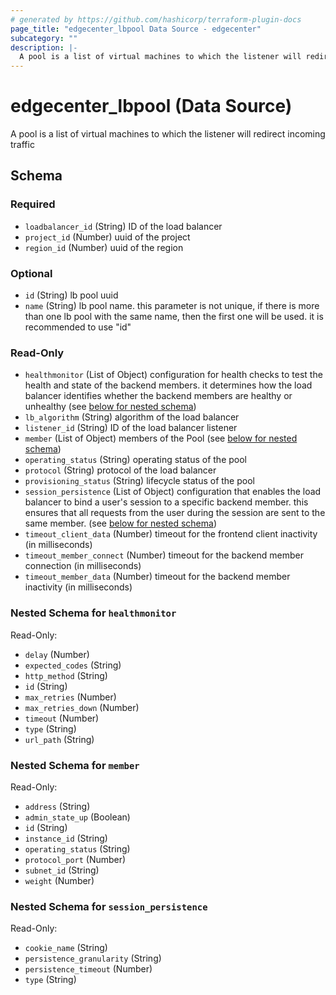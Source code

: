 ```yaml
---
# generated by https://github.com/hashicorp/terraform-plugin-docs
page_title: "edgecenter_lbpool Data Source - edgecenter"
subcategory: ""
description: |-
  A pool is a list of virtual machines to which the listener will redirect incoming traffic
---
```


# edgecenter_lbpool (Data Source)

A pool is a list of virtual machines to which the listener will redirect incoming traffic



<!-- schema generated by tfplugindocs -->
## Schema

### Required

- `loadbalancer_id` (String) ID of the load balancer
- `project_id` (Number) uuid of the project
- `region_id` (Number) uuid of the region

### Optional

- `id` (String) lb pool uuid
- `name` (String) lb pool name. this parameter is not unique, if there is more than one lb pool with the same name, 
then the first one will be used. it is recommended to use "id"

### Read-Only

- `healthmonitor` (List of Object) configuration for health checks to test the health and state of the backend members. 
it determines how the load balancer identifies whether the backend members are healthy or unhealthy (see [below for nested schema](#nestedatt--healthmonitor))
- `lb_algorithm` (String) algorithm of the load balancer
- `listener_id` (String) ID of the load balancer listener
- `member` (List of Object) members of the Pool (see [below for nested schema](#nestedatt--member))
- `operating_status` (String) operating status of the pool
- `protocol` (String) protocol of the load balancer
- `provisioning_status` (String) lifecycle status of the pool
- `session_persistence` (List of Object) configuration that enables the load balancer to bind a user's session to a specific backend member. 
this ensures that all requests from the user during the session are sent to the same member. (see [below for nested schema](#nestedatt--session_persistence))
- `timeout_client_data` (Number) timeout for the frontend client inactivity (in milliseconds)
- `timeout_member_connect` (Number) timeout for the backend member connection (in milliseconds)
- `timeout_member_data` (Number) timeout for the backend member inactivity (in milliseconds)

<a id="nestedatt--healthmonitor"></a>
### Nested Schema for `healthmonitor`

Read-Only:

- `delay` (Number)
- `expected_codes` (String)
- `http_method` (String)
- `id` (String)
- `max_retries` (Number)
- `max_retries_down` (Number)
- `timeout` (Number)
- `type` (String)
- `url_path` (String)


<a id="nestedatt--member"></a>
### Nested Schema for `member`

Read-Only:

- `address` (String)
- `admin_state_up` (Boolean)
- `id` (String)
- `instance_id` (String)
- `operating_status` (String)
- `protocol_port` (Number)
- `subnet_id` (String)
- `weight` (Number)


<a id="nestedatt--session_persistence"></a>
### Nested Schema for `session_persistence`

Read-Only:

- `cookie_name` (String)
- `persistence_granularity` (String)
- `persistence_timeout` (Number)
- `type` (String)


